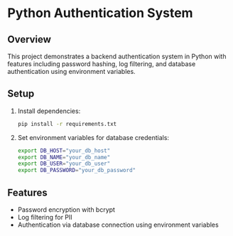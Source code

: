 # Python Authentication System

## Overview
This project demonstrates a backend authentication system in Python with features including password hashing, log filtering, and database authentication using environment variables.

## Setup
1. Install dependencies:
   ```bash
   pip install -r requirements.txt
   ```
2. Set environment variables for database credentials:
   ```bash
   export DB_HOST="your_db_host"
   export DB_NAME="your_db_name"
   export DB_USER="your_db_user"
   export DB_PASSWORD="your_db_password"
   ```

## Features
- Password encryption with bcrypt
- Log filtering for PII
- Authentication via database connection using environment variables

